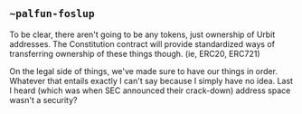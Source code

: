 ## `~palfun-foslup`
To be clear, there aren't going to be any tokens, just ownership of Urbit addresses. The Constitution contract will provide standardized ways of transferring ownership of these things though. (ie, ERC20, ERC721)

On the legal side of things, we've made sure to have our things in order. Whatever that entails exactly I can't say because I simply have no idea. Last I heard (which was when SEC announced their crack-down) address space wasn't a security?